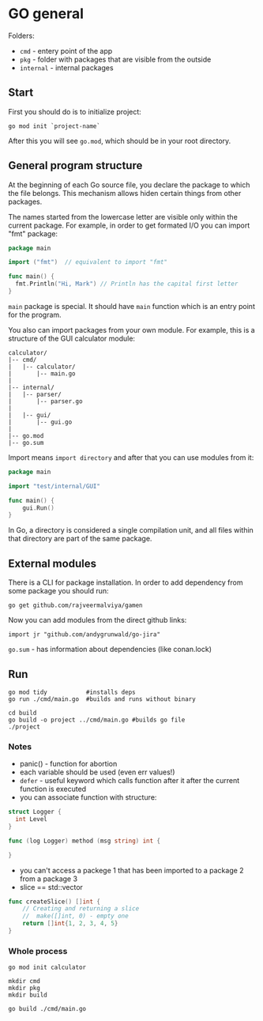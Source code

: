 # GO general
Folders:
- `cmd` - entery point of the app
- `pkg` - folder with packages that are visible from the outside
- `internal` - internal packages

## Start
First you should do is to initialize project:

```
go mod init `project-name`
```

After this you will see `go.mod`, which should be in your root directory.

## General program structure
At the beginning of each Go source file, you declare the package to which the file belongs.
This mechanism allows hiden certain things from other packages.

The names started from the lowercase letter are visible only within the current package. 
For example, in order to get formated I/O you can import "fmt" package:

```go
package main

import ("fmt")  // equivalent to import "fmt"

func main() {
  fmt.Println("Hi, Mark") // Println has the capital first letter
}
```
`main` package is special.
It should have `main` function which is an entry point for the program.

You also can import packages from your own module. 
For example, this is a structure of the GUI calculator module:
```
calculator/
|-- cmd/
|   |-- calculator/
|       |-- main.go
|
|-- internal/
|   |-- parser/
|       |-- parser.go
|
|   |-- gui/
|       |-- gui.go
|
|-- go.mod
|-- go.sum

```

Import means `import directory` and after that you can use modules from it:

```go
package main

import "test/internal/GUI"

func main() {
	gui.Run()
}
```

In Go, a directory is considered a single compilation unit, and all files within that directory are part of the same package.

## External modules
There is a CLI for package installation.
In order to add dependency from some package you should run:

```
go get github.com/rajveermalviya/gamen
```

Now you can add modules from the direct github links:
```
import jr "github.com/andygrunwald/go-jira"
```

`go.sum` - has information about dependencies (like conan.lock)

## Run
```
go mod tidy           #installs deps
go run ./cmd/main.go  #builds and runs without binary
```

```
cd build
go build -o project ../cmd/main.go #builds go file
./project
```

### Notes
- panic() - function for abortion
- each variable should be used (even err values!)
- `defer` - useful keyword which calls function after it after the current function is executed
- you can associate function with structure:
```go
struct Logger {
  int Level
}

func (log Logger) method (msg string) int {

}
```
- you can't access a packege 1 that has been imported to a package 2 from a package 3
- slice == std::vector
```go
func createSlice() []int {
    // Creating and returning a slice 
    //  make([]int, 0) - empty one
    return []int{1, 2, 3, 4, 5}
}
```

### Whole process
```
go mod init calculator
```

```
mkdir cmd
mkdir pkg
mkdir build
```

```
go build ./cmd/main.go
```